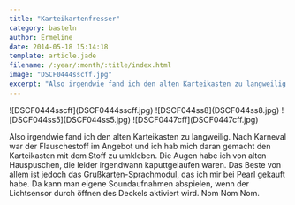 ```yaml
---
title: "Karteikartenfresser"
category: basteln
author: Ermeline
date: 2014-05-18 15:14:18
template: article.jade
filename: /:year/:month/:title/index.html
image: "DSCF0444sscff.jpg"
excerpt: "Also irgendwie fand ich den alten Karteikasten zu langweilig."
---
```


<div class="slideshow_landscape">
![DSCF0444sscff](DSCF0444sscff.jpg)
![DSCF044ss8](DSCF044ss8.jpg)
![DSCF044ss5](DSCF044ss5.jpg)
![DSCF0447cff](DSCF0447cff.jpg)
</div>

Also irgendwie fand ich den alten Karteikasten zu langweilig. Nach Karneval war der Flauschestoff im Angebot und ich hab mich daran gemacht den Karteikasten mit dem Stoff zu umkleben. Die Augen habe ich von alten Hauspuschen, die leider irgendwann kaputtgelaufen waren. Das Beste von allem ist jedoch das Grußkarten-Sprachmodul, das ich mir bei Pearl gekauft habe. Da kann man eigene Soundaufnahmen abspielen, wenn der Lichtsensor durch öffnen des Deckels aktiviert wird. Nom Nom Nom.  
